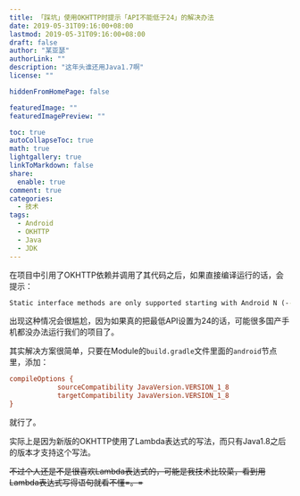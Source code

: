```yaml
---
title: 「踩坑」使用OKHTTP时提示「API不能低于24」的解决办法
date: 2019-05-31T09:16:00+08:00
lastmod: 2019-05-31T09:16:00+08:00
draft: false
author: "某亚瑟"
authorLink: ""
description: "这年头谁还用Java1.7啊"
license: ""

hiddenFromHomePage: false

featuredImage: ""
featuredImagePreview: ""

toc: true
autoCollapseToc: true
math: true
lightgallery: true
linkToMarkdown: false
share:
  enable: true
comment: true
categories: 
  - 技术
tags: 
  - Android
  - OKHTTP
  - Java
  - JDK
---
```



<!--more-->

在项目中引用了OKHTTP依赖并调用了其代码之后，如果直接编译运行的话，会提示：

```cmd
Static interface methods are only supported starting with Android N (--min-api 24)
```

出现这种情况会很尴尬，因为如果真的把最低API设置为24的话，可能很多国产手机都没办法运行我们的项目了。


其实解决方案很简单，只要在Module的`build.gradle`文件里面的`android`节点里，添加：

```ini
compileOptions {
			sourceCompatibility JavaVersion.VERSION_1_8
			targetCompatibility JavaVersion.VERSION_1_8
}
```

就行了。


实际上是因为新版的OKHTTP使用了Lambda表达式的写法，而只有Java1.8之后的版本才支持这个写法。

~~不过个人还是不是很喜欢Lambda表达式的，可能是我技术比较菜，看到用Lambda表达式写得语句就看不懂=。=~~